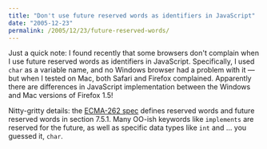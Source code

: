 ```yaml
---
title: "Don't use future reserved words as identifiers in JavaScript"
date: "2005-12-23"
permalink: /2005/12/23/future-reserved-words/
---
```

Just a quick note: I found recently that some browsers don't complain when I use future reserved words as identifiers in JavaScript. Specifically, I used `char` as a variable name, and no Windows browser had a problem with it &#8212; but when I tested on Mac, both Safari and Firefox complained. Apparently there are differences in JavaScript implementation between the Windows and Mac versions of Firefox 1.5!

Nitty-gritty details: the [ECMA-262 spec][1] defines reserved words and future reserved words in section 7.5.1. Many OO-ish keywords like `implements` are reserved for the future, as well as specific data types like `int` and &#8230; you guessed it, `char`.

 [1]: http://www.ecma-international.org/publications/standards/Ecma-262.htm
